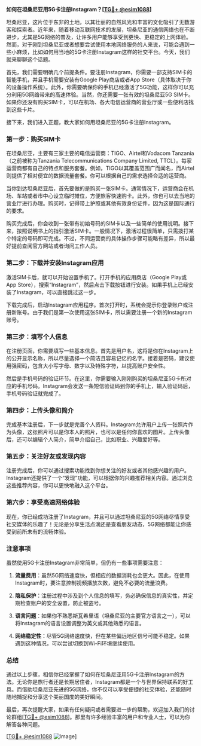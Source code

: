 **如何在坦桑尼亚用5G卡注册Instagram？[[TG💪+ @esim1088](https://t.me/s/esim1088)]**

坦桑尼亚，这片位于东非的土地，以其壮丽的自然风光和丰富的文化吸引了无数游客和探索者。近年来，随着移动互联网技术的发展，坦桑尼亚的通信网络也在不断进步，尤其是5G网络的普及，让许多用户能够享受到更快、更稳定的上网体验。然而，对于刚到坦桑尼亚或者想要尝试使用本地网络服务的人来说，可能会遇到一些小麻烦，比如如何用当地的5G卡注册Instagram这样的社交平台。今天，我们就来聊聊这个话题。

首先，我们需要明确几个前提条件。要注册Instagram，你需要一部支持SIM卡的智能手机，并且手机需要安装有Google Play商店或者App Store（具体取决于你的设备操作系统）。此外，你需要确保你的手机已经激活了5G功能，这样你可以充分利用5G网络带来的高速体验。当然，你还需要一张有效的坦桑尼亚5G SIM卡。如果你还没有购买SIM卡，可以在机场、各大电信运营商的营业厅或一些便利店找到这些卡片。

接下来，我们进入正题，教大家如何用坦桑尼亚的5G卡注册Instagram。

### **第一步：购买SIM卡**

在坦桑尼亚，主要有三家主要的电信运营商：TIGO、Airtel和Vodacom Tanzania（之前被称为Tanzania Telecommunications Company Limited, TTCL）。每家运营商都有自己的特点和服务套餐。例如，TIGO以其覆盖范围广而闻名，而Airtel则提供了相对便宜的数据流量套餐。你可以根据自己的需求选择合适的运营商。

当你到达坦桑尼亚后，首先要做的是购买一张SIM卡。通常情况下，运营商会在机场、车站或者市中心设立临时摊位，方便旅客快速购卡。此外，你也可以去当地的营业厅进行办理。购买时，记得带上护照或其他有效身份证件，因为这是国际通行的要求。

购买完成后，你会收到一张带有初始号码的SIM卡以及一些简单的使用说明。接下来，按照说明书上的指引激活SIM卡。一般情况下，激活过程很简单，只需拨打某个特定的号码即可完成。不过，不同运营商的具体操作步骤可能略有差异，所以最好提前查阅官方网站或者询问工作人员。

### **第二步：下载并安装Instagram应用**

激活SIM卡后，就可以开始设置手机了。打开手机的应用商店（Google Play或App Store），搜索“Instagram”，然后点击下载按钮进行安装。如果手机上已经安装了Instagram，可以直接跳过这一步。

下载完成后，启动Instagram应用程序。首次打开时，系统会提示你登录账户或注册新账号。由于我们是第一次使用这张SIM卡，所以需要注册一个新的Instagram账号。

### **第三步：填写个人信息**

在注册页面，你需要填写一些基本信息。首先是用户名，这将是你在Instagram上的公开显示名称，所以尽量选择一个简洁且容易记忆的名字。接着是密码，建议使用强密码，包含大小写字母、数字以及特殊字符，以提高账户安全性。

然后是手机号码的验证环节。在这里，你需要输入刚刚购买的坦桑尼亚5G卡所对应的手机号码。Instagram会发送一条短信验证码到你的手机上，输入验证码后，手机号码验证就完成了。

### **第四步：上传头像和简介**

完成基本注册后，下一步就是完善个人资料。Instagram允许用户上传一张照片作为头像，这张照片可以是你本人的照片，也可以是任何你喜欢的图片。上传头像后，还可以编辑个人简介，简单介绍自己，比如职业、兴趣爱好等。

### **第五步：关注好友或发现内容**

注册完成后，你可以通过搜索功能找到你想关注的好友或者其他感兴趣的用户。Instagram还提供了一个“发现”功能，可以根据你的兴趣推荐相关内容。通过浏览这些推荐内容，你可以更快地融入这个平台。

### **第六步：享受高速网络体验**

现在，你已经成功注册了Instagram，并且可以通过坦桑尼亚的5G网络尽情享受社交媒体的乐趣了！无论是分享生活点滴还是查看朋友动态，5G网络都能让你感受到前所未有的流畅体验。

### **注意事项**

虽然使用5G卡注册Instagram非常简单，但仍有一些事项需要注意：

1. **流量费用**：虽然5G网络速度快，但相应的数据消耗也会更大。因此，在使用Instagram时，要注意控制视频播放次数，避免不必要的流量浪费。
   
2. **隐私保护**：注册过程中涉及到个人信息的填写，务必确保信息的真实性，并定期检查账户的安全设置，防止被盗号。

3. **语言问题**：如果你不熟悉斯瓦希里语（坦桑尼亚的主要官方语言之一），可以将Instagram的语言设置调整为英文或其他熟悉的语言。

4. **网络稳定性**：尽管5G网络速度快，但在某些偏远地区信号可能不稳定。如果遇到这种情况，可以尝试切换到Wi-Fi环境继续使用。

### **总结**

通过以上步骤，相信你已经掌握了如何在坦桑尼亚用5G卡注册Instagram的方法。无论你是旅行者还是长期居住者，Instagram都是一个与世界保持联系的好工具。而借助坦桑尼亚先进的5G网络，你不仅可以享受便捷的社交体验，还能随时随地捕捉和分享这个美丽国度的美好瞬间。

最后，再次提醒大家，如果有任何疑问或者需要进一步的帮助，欢迎加入我们的讨论群组[[TG💪+ @esim1088](https://t.me/s/esim1088)]。那里有许多经验丰富的用户和专业人士，可以为你解答各种问题。

[[TG💪+ @esim1088](https://t.me/s/esim1088) ![Image](https://i.postimg.cc/4NQfJmqS/Snipaste-2025-05-13-00-14-12.png)]